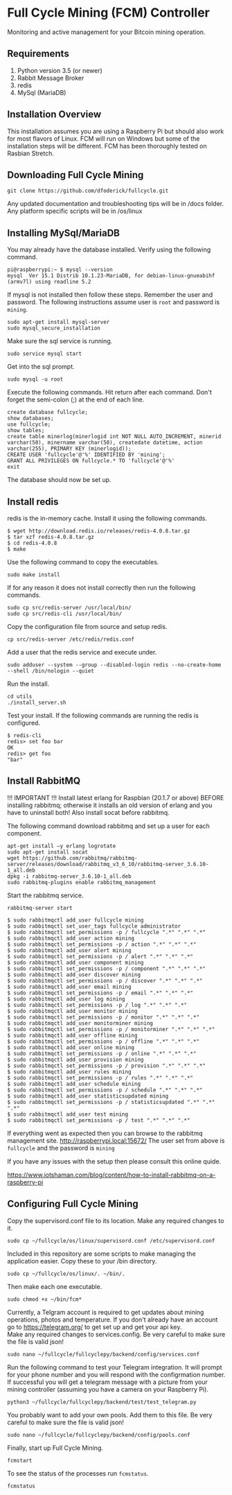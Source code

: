 # Full Cycle Mining (FCM) Controller
Monitoring and active management for your Bitcoin mining operation.

## Requirements

1. Python version 3.5 (or newer)
2. Rabbit Message Broker
3. redis
4. MySql (MariaDB)

## Installation Overview

This installation assumes you are using a Raspberry Pi 
but should also work for most flavors of Linux. FCM will
run on Windows but some of the installation steps will be different.
FCM has been thoroughly tested on Rasbian Stretch.

## Downloading Full Cycle Mining

```
git clone https://github.com/dfoderick/fullcycle.git
```
Any updated documentation and troubleshooting tips will be in /docs folder.
Any platform specific scripts will be in /os/linux

## Installing MySql/MariaDB

You may already have the database installed. Verify using the following command.
```
pi@raspberrypi:~ $ mysql --version
mysql  Ver 15.1 Distrib 10.1.23-MariaDB, for debian-linux-gnueabihf (armv7l) using readline 5.2
```
If mysql is not installed then follow these steps. Remember the user and password. 
The following instructions assume user is `root` and password is `mining`. 
```
sudo apt-get install mysql-server
sudo mysql_secure_installation
```
Make sure the sql service is running.
```
sudo service mysql start
```
Get into the sql prompt.
```
sudo mysql -u root 
```
Execute the following commands. Hit return after each command. Don't forget the semi-colon (;) at the end of each line.
```
create database fullcycle;
show databases;
use fullcycle;
show tables;
create table minerlog(minerlogid int NOT NULL AUTO_INCREMENT, minerid varchar(50), minername varchar(50), createdate datetime, action varchar(255), PRIMARY KEY (minerlogid));
CREATE USER 'fullcycle'@'%' IDENTIFIED BY 'mining';
GRANT ALL PRIVILEGES ON fullcycle.* TO 'fullcycle'@'%'
exit
```

The database should now be set up.

## Install redis

redis is the in-memory cache. Install it using the following commands. 

```
$ wget http://download.redis.io/releases/redis-4.0.8.tar.gz
$ tar xzf redis-4.0.8.tar.gz
$ cd redis-4.0.8
$ make
```
Use the following command to copy the executables.
```
sudo make install
```
If for any reason it does not install correctly then run the following commands.
```
sudo cp src/redis-server /usr/local/bin/
sudo cp src/redis-cli /usr/local/bin/
```
Copy the configuration file from source and setup redis.
```
cp src/redis-server /etc/redis/redis.conf
```
Add a user that the redis service and execute under.
```
sudo adduser --system --group --disabled-login redis --no-create-home --shell /bin/nologin --quiet
```
Run the install.
```
cd utils
./install_server.sh
```
Test your install. If the following commands are running the redis is configured.
```
$ redis-cli
redis> set foo bar
OK
redis> get foo
"bar"
```

## Install RabbitMQ

!!! IMPORTANT !!!
Install latest erlang for Raspbian (20.1.7 or above) BEFORE installing rabbitmq;
otherwise it installs an old version of erlang and you have to uninstall both!
Also install socat before rabbitmq.

The following command download rabbitmq and set up a user for each component.
```
apt-get install –y erlang logrotate
sudo apt-get install socat
wget https://github.com/rabbitmq/rabbitmq-server/releases/download/rabbitmq_v3_6_10/rabbitmq-server_3.6.10-1_all.deb
dpkg -i rabbitmq-server_3.6.10-1_all.deb
sudo rabbitmq-plugins enable rabbitmq_management
```
Start the rabbitmq service.
```
rabbitmq-server start
```
```
$ sudo rabbitmqctl add_user fullcycle mining
$ sudo rabbitmqctl set_user_tags fullcycle administrator
$ sudo rabbitmqctl set_permissions -p / fullcycle ".*" ".*" ".*"
$ sudo rabbitmqctl add_user action mining
$ sudo rabbitmqctl set_permissions -p / action ".*" ".*" ".*"
$ sudo rabbitmqctl add_user alert mining
$ sudo rabbitmqctl set_permissions -p / alert ".*" ".*" ".*"
$ sudo rabbitmqctl add_user component mining
$ sudo rabbitmqctl set_permissions -p / component ".*" ".*" ".*"
$ sudo rabbitmqctl add_user discover mining
$ sudo rabbitmqctl set_permissions -p / discover ".*" ".*" ".*"
$ sudo rabbitmqctl add_user email mining
$ sudo rabbitmqctl set_permissions -p / email ".*" ".*" ".*"
$ sudo rabbitmqctl add_user log mining
$ sudo rabbitmqctl set_permissions -p / log ".*" ".*" ".*"
$ sudo rabbitmqctl add_user monitor mining
$ sudo rabbitmqctl set_permissions -p / monitor ".*" ".*" ".*"
$ sudo rabbitmqctl add_user monitorminer mining
$ sudo rabbitmqctl set_permissions -p / monitorminer ".*" ".*" ".*"
$ sudo rabbitmqctl add_user offline mining
$ sudo rabbitmqctl set_permissions -p / offline ".*" ".*" ".*"
$ sudo rabbitmqctl add_user online mining
$ sudo rabbitmqctl set_permissions -p / online ".*" ".*" ".*"
$ sudo rabbitmqctl add_user provision mining
$ sudo rabbitmqctl set_permissions -p / provision ".*" ".*" ".*"
$ sudo rabbitmqctl add_user rules mining
$ sudo rabbitmqctl set_permissions -p / rules ".*" ".*" ".*"
$ sudo rabbitmqctl add_user schedule mining
$ sudo rabbitmqctl set_permissions -p / schedule ".*" ".*" ".*"
$ sudo rabbitmqctl add_user statisticsupdated mining
$ sudo rabbitmqctl set_permissions -p / statisticsupdated ".*" ".*" ".*"
$ sudo rabbitmqctl add_user test mining
$ sudo rabbitmqctl set_permissions -p / test ".*" ".*" ".*"
```
If everything went as expected then you can browse to the rabbitmq management site.
http://raspberrypi.local:15672/
The user set from above is `fullcycle` and the password is `mining`

If you have any issues with the setup then please consult this online quide.

https://www.iotshaman.com/blog/content/how-to-install-rabbitmq-on-a-raspberry-pi

## Configuring Full Cycle Mining

Copy the supervisord.conf file to its location. Make any required changes to it.
```
sudo cp ~/fullcycle/os/linux/supervisord.conf /etc/supervisord.conf
```
Included in this repository are some scripts to make managing the application easier.
Copy these to your /bin directory.
```
sudo cp ~/fullcycle/os/linux/. ~/bin/.
```
Then make each one executable.
```
sudo chmod +x ~/bin/fcm*
```
Currently, a Telgram account is required to get updates about mining operations, photos and temperature.
If you don't already have an account go to https://telegram.org/ to get set up and get your api key.  
Make any required changes to services.config.
Be very careful to make sure the file is valid json!
```
sudo nano ~/fullcycle/fullcyclepy/backend/config/services.conf
``` 
Run the following command to test your Telegram integration. It will prompt for your phone number and you will respond with the configrmation number. If successful you will get a telegram message 
with a picture from your mining controller (assuming you have a camera on your Raspberry Pi).
```
python3 ~/fullcycle/fullcyclepy/backend/test/test_telegram.py
```
You probably want to add your own pools. Add them to this file. 
Be very careful to make sure the file is valid json!
```
sudo nano ~/fullcycle/fullcyclepy/backend/config/pools.conf
``` 
Finally, start up Full Cycle Mining.
```
fcmstart
```
To see the status of the processes run `fcmstatus`.
```
fcmstatus
```
